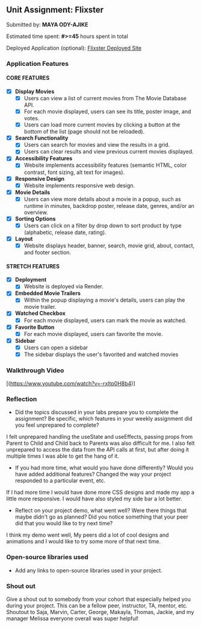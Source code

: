 ## Unit Assignment: Flixster

Submitted by: **MAYA ODY-AJIKE**

Estimated time spent: **#>=45** hours spent in total

Deployed Application (optional): [Flixster Deployed Site](https://flixster-starter-c8r7.onrender.com/)

### Application Features

#### CORE FEATURES


- [x] **Display Movies**
  - [x] Users can view a list of current movies from The Movie Database API.
  - [x] For each movie displayed, users can see its title, poster image, and votes.
  - [x] Users can load more current movies by clicking a button at the bottom of the list (page should not be reloaded).
- [x] **Search Functionality**
  - [x] Users can search for movies and view the results in a grid.
  - [x] Users can clear results and view previous current movies displayed.
- [x] **Accessibility Features**
  - [x] Website implements accessibility features (semantic HTML, color contrast, font sizing, alt text for images).
- [x] **Responsive Design**
  - [x] Website implements responsive web design.
- [x] **Movie Details**
  - [x] Users can view more details about a movie in a popup, such as runtime in minutes, backdrop poster, release date, genres, and/or an overview.
- [x] **Sorting Options**
  - [x] Users can click on a filter by drop down to sort product by type (alphabetic, release date, rating).
- [x] **Layout**
  - [x] Website displays header, banner, search, movie grid, about, contact, and footer section.

#### STRETCH FEATURES

- [x] **Deployment**
  - [x] Website is deployed via Render.
- [x] **Embedded Movie Trailers**
  - [x] Within the popup displaying a movie's details, users can play the movie trailer.
- [x] **Watched Checkbox**
  - [x] For each movie displayed, users can mark the movie as watched.
- [x] **Favorite Button**
  - [x] For each movie displayed, users can favorite the movie.
- [x] **Sidebar**
  - [x] Users can open a sidebar
  - [x] The sidebar displays the user's favorited and watched movies

### Walkthrough Video
[(https://www.youtube.com/watch?v=-rxltp0H8b4)]

### Reflection

* Did the topics discussed in your labs prepare you to complete the assignment? Be specific, which features in your weekly assignment did you feel unprepared to complete?

I felt unprepared handling the useState and useEffects, passing props from Parent to Child and Child back to Parents was also difficult for me. I also felt unprepared to access the data from the API calls at first, but after doing it multiple times I was able to get the hang of it. 

* If you had more time, what would you have done differently? Would you have added additional features? Changed the way your project responded to a particular event, etc.
  
If I had more time I would have done more CSS designs and made my app a little more responsive. I would have also styled my side bar a lot better. 

* Reflect on your project demo, what went well? Were there things that maybe didn't go as planned? Did you notice something that your peer did that you would like to try next time?

I think my demo went well, My peers did a lot of cool designs and animations and I would like to try some more of that next time. 

### Open-source libraries used

- Add any links to open-source libraries used in your project.

### Shout out

Give a shout out to somebody from your cohort that especially helped you during your project. This can be a fellow peer, instructor, TA, mentor, etc.
Shoutout to Saja, Marvin, Carter, George, Makayla, Thomas, Jackie, and my manager Melissa everyone overall was super helpful!
